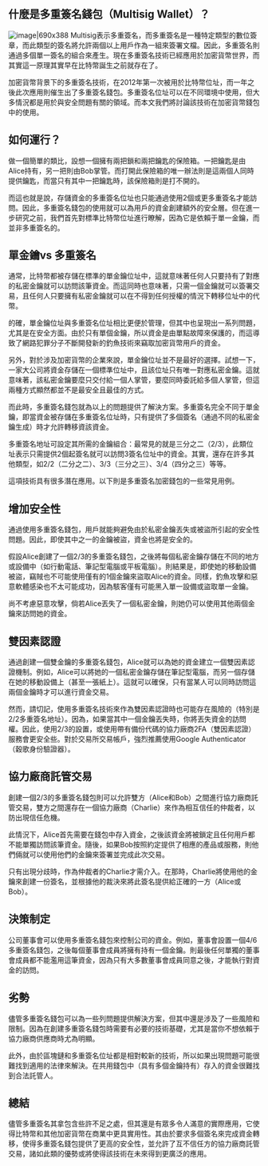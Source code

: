 ## 什麼是多重簽名錢包（Multisig Wallet）？

![image|690x388](upload://3Gs5GfQDWekbhIAXG9uEDppUpdm.png) 
Multisig表示多重簽名，而多重簽名是一種特定類型的數位簽章，而此類型的簽名將允許兩個以上用戶作為一組來簽署文檔。因此，多重簽名則通過多個單一簽名的組合來產生。現在多重簽名技術已經應用於加密貨幣世界，而其實這一原理其實早在比特幣誕生之前就存在了。

加密貨幣背景下的多重簽名技術，在2012年第一次被用於比特幣位址，而一年之後此次應用則催生出了多重簽名錢包。多重簽名位址可以在不同環境中使用，但大多情況都是用於與安全問題有關的領域。而本文我們將討論該技術在加密貨幣錢包中的使用。

## 如何運行？

做一個簡單的類比，設想一個擁有兩把鎖和兩把鑰匙的保險箱。一把鑰匙是由Alice持有，另一把則由Bob掌管。而打開此保險箱的唯一辦法則是這兩個人同時提供鑰匙，而當只有其中一把鑰匙時，該保險箱則是打不開的。

而這也就是說，存儲資金的多重簽名位址也只能通過使用2個或更多重簽名才能訪問。因此，多重簽名錢包的使用就可以為用戶的資金創建額外的安全層。但在進一步研究之前，我們首先對標準比特幣位址進行瞭解，因為它是依賴于單一金鑰，而並非多重簽名的。

## 單金鑰vs 多重簽名

通常，比特幣都被存儲在標準的單金鑰位址中，這就意味著任何人只要持有了對應的私密金鑰就可以訪問該筆資金。而這同時也意味著，只需一個金鑰就可以簽署交易，且任何人只要擁有私密金鑰就可以在不得到任何授權的情況下轉移位址中的代幣。

的確，單金鑰位址與多重簽名位址相比更便於管理，但其中也呈現出一系列問題，尤其是在安全方面。由於只有單個金鑰，所以資金是由單點故障來保護的，而這導致了網路犯罪分子不斷開發新的釣魚技術來竊取加密貨幣用戶的資金。

另外，對於涉及加密貨幣的企業來說，單金鑰位址並不是最好的選擇。試想一下，一家大公司將資金存儲在一個標準位址中，且該位址只有唯一對應私密金鑰。這就意味著，該私密金鑰要麼只交付給一個人掌管，要麼同時委託給多個人掌管，但這兩種方式顯然都並不是最安全且最佳的方式。

而此時，多重簽名錢包就為以上的問題提供了解決方案。多重簽名完全不同于單金鑰，即當資金被存儲在多重簽名位址時，只有提供了多個簽名（通過不同的私密金鑰生成）時才允許轉移資該資金。

多重簽名地址可設定其所需的金鑰組合：最常見的就是三分之二（2/3），此類位址表示只需提供2個起簽名就可以訪問3簽名位址中的資金。其實，還存在許多其他類型，如2/2（二分之二）、3/3（三分之三）、3/4（四分之三）等等。

這項技術具有很多潛在應用。以下則是多重簽名加密錢包的一些常見用例。

## 增加安全性

通過使用多重簽名錢包，用戶就能夠避免由於私密金鑰丟失或被盜所引起的安全性問題。因此，即使其中之一的金鑰被盜，資金也將是安全的。

假設Alice創建了一個2/3的多重簽名錢包，之後將每個私密金鑰存儲在不同的地方或設備中（如行動電話、筆記型電腦或平板電腦）。則結果是，即使她的移動設備被盜，竊賊也不可能使用僅有的1個金鑰來盜取Alice的資金。同樣，釣魚攻擊和惡意軟體感染也不太可能成功，因為駭客僅有可能黑入單一設備或盜取單一金鑰。

尚不考慮惡意攻擊，倘若Alice丟失了一個私密金鑰，則她仍可以使用其他兩個金鑰來訪問她的資金。

## 雙因素認證

通過創建一個雙金鑰的多重簽名錢包，Alice就可以為她的資金建立一個雙因素認證機制。例如，Alice可以將她的一個私密金鑰存儲在筆記型電腦，而另一個存儲在她的移動設備上（甚至一張紙上）。這就可以確保，只有當某人可以同時訪問這兩個金鑰時才可以進行資金交易。

然而，請切記，使用多重簽名技術來作為雙因素認證時也可能存在風險的（特別是2/2多重簽名地址）。因為，如果當其中一個金鑰丟失時，你將丟失資金的訪問權。因此，使用2/3的設置，或使用帶有備份代碼的協力廠商2FA（雙因素認證）服務會更安全些。對於交易所交易帳戶，強烈推薦使用Google Authenticator（穀歌身份驗證器）。

## 協力廠商託管交易

創建一個2/3的多重簽名錢包則可以允許雙方（Alice和Bob）之間進行協力廠商託管交易，雙方之間還存在一個協力廠商（Charlie）來作為相互信任的仲裁者，以防出現信任危機。

此情況下，Alice首先需要在錢包中存入資金，之後該資金將被鎖定且任何用戶都不能單獨訪問該筆資金。隨後，如果Bob按照約定提供了相應的產品或服務，則他們倆就可以使用他們的金鑰來簽署並完成此次交易。

只有出現分歧時，作為仲裁者的Charlie才需介入。在那時，Charlie將使用他的金鑰來創建一份簽名，並根據他的裁決來將此簽名提供給正確的一方（Alice或Bob）。

## 決策制定

公司董事會可以使用多重簽名錢包來控制公司的資金。例如，董事會設置一個4/6多重簽名錢包，之後每個董事會成員將擁有持有一個金鑰。則最後任何單獨的董事會成員都不能濫用這筆資金，因為只有大多數董事會成員同意之後，才能執行對資金的訪問。

## 劣勢

儘管多重簽名錢包可以為一些列問題提供解決方案，但其中還是涉及了一些風險和限制。因為在創建多重簽名錢包時需要有必要的技術基礎，尤其是當你不想依賴于協力廠商供應商時尤為明顯。

此外，由於區塊鏈和多重簽名位址都是相對較新的技術，所以如果出現問題可能很難找到適用的法律來解決。在共用錢包中（具有多個金鑰持有）存入的資金很難找到合法託管人。

## 總結

儘管多重簽名其拿包含些許不足之處，但其還是有眾多令人滿意的實際應用，它使得比特幣和其他加密貨幣在商業中更具實用性。其由於要求多個簽名來完成資金轉移，使得多重簽名錢包提供了更高的安全性，並允許了互不信任方的協力廠商託管交易，諸如此類的優勢或將使得該技術在未來得到更廣泛的應用。
